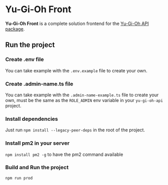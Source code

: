 # Yu-Gi-Oh Front

**Yu-Gi-Oh Front** is a complete solution frontend for the [Yu-Gi-Oh API package](https://git.ismaydogmus.fr/isma91/yu-gi-oh-api).

## Run the project

### Create .env file

You can take example with the `.env.example` file to create your own.

### Create .admin-name.ts file

You can take example with the `.admin-name-example.ts` file to create your own, must be the same as the `ROLE_ADMIN` env variable in your `yu-gi-oh-api` project.

### Install dependencies

Just run `npm install --legacy-peer-deps` in the root of the project.

### Install pm2 in your server

`npm install pm2 -g` to have the pm2 command available

### Build and Run the project

`npm run prod`
